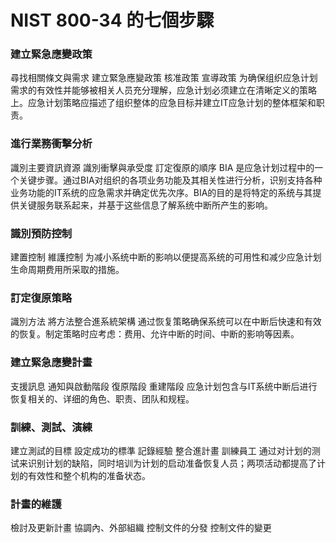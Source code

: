 # NIST 800-34 的七個步驟

###  建立緊急應變政策
尋找相關條文與需求 建立緊急應變政策 核准政策 宣導政策
为确保组织应急计划需求的有效性并能够被相关人员充分理解，应急计划必须建立在清晰定义的策略上。应急计划策略应描述了组织整体的应急目标并建立IT应急计划的整体框架和职责。
###  進行業務衝擊分析
識別主要資訊資源 識別衝擊與承受度 訂定復原的順序
BIA 是应急计划过程中的一个关键步骤。通过BIA对组织的各项业务功能及其相关性进行分析，识别支持各种业务功能的IT系统的应急需求并确定优先次序。BIA的目的是将特定的系统与其提供关键服务联系起来，并基于这些信息了解系统中断所产生的影响。
###  識別預防控制
建置控制 維護控制
为减小系统中断的影响以便提高系统的可用性和减少应急计划生命周期费用所采取的措施。
###  訂定復原策略 
識別方法 將方法整合進系統架構
通过恢复策略确保系统可以在中断后快速和有效的恢复。制定策略时应考虑：费用、允许中断的时间、中断的影响等因素。
###  建立緊急應變計畫
支援訊息 通知與啟動階段 復原階段 重建階段
应急计划包含与IT系统中断后进行恢复相关的、详细的角色、职责、团队和规程。
###  訓練、測試、演練
建立測試的目標 設定成功的標準 記錄經驗 整合進計畫 訓練員工
通过对计划的测试来识别计划的缺陷，同时培训为计划的启动准备恢复人员；两项活动都提高了计划的有效性和整个机构的准备状态。
###  計畫的維護
檢討及更新計畫 協調內、外部組織 控制文件的分發 控制文件的變更














